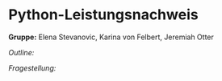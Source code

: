 # Python-Leistungsnachweis


**Gruppe:** Elena Stevanovic, Karina von Felbert, Jeremiah Otter

*Outline:*

*Fragestellung:*
